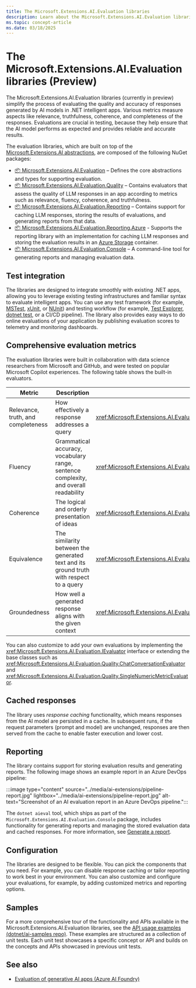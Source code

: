 ```yaml
---
title: The Microsoft.Extensions.AI.Evaluation libraries
description: Learn about the Microsoft.Extensions.AI.Evaluation libraries, which simplify the process of evaluating the quality and accuracy of responses generated by AI models in .NET intelligent apps.
ms.topic: concept-article
ms.date: 03/18/2025
---
```

# The Microsoft.Extensions.AI.Evaluation libraries (Preview)

The Microsoft.Extensions.AI.Evaluation libraries (currently in preview) simplify the process of evaluating the quality and accuracy of responses generated by AI models in .NET intelligent apps. Various metrics measure aspects like relevance, truthfulness, coherence, and completeness of the responses. Evaluations are crucial in testing, because they help ensure that the AI model performs as expected and provides reliable and accurate results.

The evaluation libraries, which are built on top of the [Microsoft.Extensions.AI abstractions](../microsoft-extensions-ai.md), are composed of the following NuGet packages:

- [📦 Microsoft.Extensions.AI.Evaluation](https://www.nuget.org/packages/Microsoft.Extensions.AI.Evaluation) – Defines the core abstractions and types for supporting evaluation.
- [📦 Microsoft.Extensions.AI.Evaluation.Quality](https://www.nuget.org/packages/Microsoft.Extensions.AI.Evaluation.Quality) – Contains evaluators that assess the quality of LLM responses in an app according to metrics such as relevance, fluency, coherence, and truthfulness.
- [📦 Microsoft.Extensions.AI.Evaluation.Reporting](https://www.nuget.org/packages/Microsoft.Extensions.AI.Evaluation.Reporting) – Contains support for caching LLM responses, storing the results of evaluations, and generating reports from that data.
- [📦 Microsoft.Extensions.AI.Evaluation.Reporting.Azure](https://www.nuget.org/packages/Microsoft.Extensions.AI.Evaluation.Reporting.Azure) - Supports the reporting library with an implementation for caching LLM responses and storing the evaluation results in an [Azure Storage](/azure/storage/common/storage-introduction) container.
- [📦 Microsoft.Extensions.AI.Evaluation.Console](https://www.nuget.org/packages/Microsoft.Extensions.AI.Evaluation.Console) – A command-line tool for generating reports and managing evaluation data.

## Test integration

The libraries are designed to integrate smoothly with existing .NET apps, allowing you to leverage existing testing infrastructures and familiar syntax to evaluate intelligent apps. You can use any test framework (for example, [MSTest](../../core/testing/index.md#mstest), [xUnit](../../core/testing/index.md#xunitnet), or [NUnit](../../core/testing/index.md#nunit)) and testing workflow (for example, [Test Explorer](/visualstudio/test/run-unit-tests-with-test-explorer), [dotnet test](../../core/tools/dotnet-test.md), or a CI/CD pipeline). The library also provides easy ways to do online evaluations of your application by publishing evaluation scores to telemetry and monitoring dashboards.

## Comprehensive evaluation metrics

The evaluation libraries were built in collaboration with data science researchers from Microsoft and GitHub, and were tested on popular Microsoft Copilot experiences. The following table shows the built-in evaluators.

| Metric                             | Description                                  | Evaluator type |
|------------------------------------|----------------------------------------------|----------------|
| Relevance, truth, and completeness | How effectively a response addresses a query | <xref:Microsoft.Extensions.AI.Evaluation.Quality.RelevanceTruthAndCompletenessEvaluator> |
| Fluency                            | Grammatical accuracy, vocabulary range, sentence complexity, and overall readability| <xref:Microsoft.Extensions.AI.Evaluation.Quality.FluencyEvaluator> |
| Coherence                          | The logical and orderly presentation of ideas | <xref:Microsoft.Extensions.AI.Evaluation.Quality.CoherenceEvaluator> |
| Equivalence                        | The similarity between the generated text and its ground truth with respect to a query | <xref:Microsoft.Extensions.AI.Evaluation.Quality.EquivalenceEvaluator> |
| Groundedness                       | How well a generated response aligns with the given context | <xref:Microsoft.Extensions.AI.Evaluation.Quality.GroundednessEvaluator> |

You can also customize to add your own evaluations by implementing the <xref:Microsoft.Extensions.AI.Evaluation.IEvaluator> interface or extending the base classes such as <xref:Microsoft.Extensions.AI.Evaluation.Quality.ChatConversationEvaluator> and <xref:Microsoft.Extensions.AI.Evaluation.Quality.SingleNumericMetricEvaluator>.

## Cached responses

The library uses *response caching* functionality, which means responses from the AI model are persisted in a cache. In subsequent runs, if the request parameters (prompt and model) are unchanged, responses are then served from the cache to enable faster execution and lower cost.

## Reporting

The library contains support for storing evaluation results and generating reports. The following image shows an example report in an Azure DevOps pipeline:

:::image type="content" source="../media/ai-extensions/pipeline-report.jpg" lightbox="../media/ai-extensions/pipeline-report.jpg" alt-text="Screenshot of an AI evaluation report in an Azure DevOps pipeline.":::

The `dotnet aieval` tool, which ships as part of the `Microsoft.Extensions.AI.Evaluation.Console` package, includes functionality for generating reports and managing the stored evaluation data and cached responses. For more information, see [Generate a report](../tutorials/evaluate-with-reporting.md#generate-a-report).

## Configuration

The libraries are designed to be flexible. You can pick the components that you need. For example, you can disable response caching or tailor reporting to work best in your environment. You can also customize and configure your evaluations, for example, by adding customized metrics and reporting options.

## Samples

For a more comprehensive tour of the functionality and APIs available in the Microsoft.Extensions.AI.Evaluation libraries, see the [API usage examples (dotnet/ai-samples repo)](https://github.com/dotnet/ai-samples/blob/main/src/microsoft-extensions-ai-evaluation/api/). These examples are structured as a collection of unit tests. Each unit test showcases a specific concept or API and builds on the concepts and APIs showcased in previous unit tests.

## See also

- [Evaluation of generative AI apps (Azure AI Foundry)](/azure/ai-studio/concepts/evaluation-approach-gen-ai)
